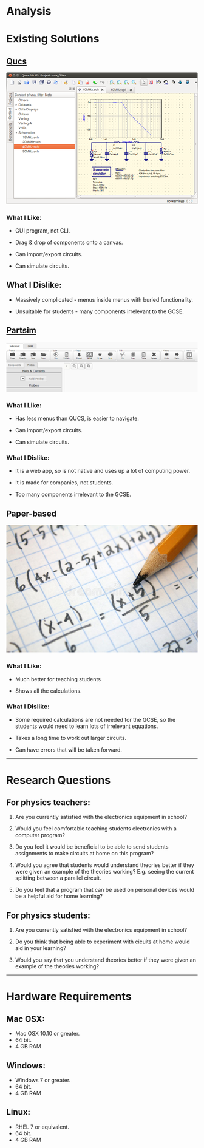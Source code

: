 # Analysis


# Existing Solutions


## [Qucs](https://sourceforge.net/projects/qucs)

![qucs](images/qucs.png)

### What I Like:

 - GUI program, not CLI.

 - Drag & drop of components onto a canvas.

 - Can import/export circuits.

 - Can simulate circuits.

## What I Dislike:

 - Massively complicated - menus inside menus with
	buried functionality.

 - Unsuitable for students - many components
	irrelevant to the GCSE.






## [Partsim](https://www.partsim.com/simulator)

![partsim](images/partsim.png)

### What I Like:

 - Has less menus than QUCS, is easier to navigate.

 - Can import/export circuits.

 - Can simulate circuits.

### What I Dislike:

 - It is a web app, so is not native and uses up a lot of
	computing power.

 - It is made for companies, not students.

 - Too many components irrelevant to the GCSE.







## Paper-based

![paper](images/paper.jpg)

### What I Like:

 - Much better for teaching students

 - Shows all the calculations.

### What I Dislike:

 - Some required calculations are not needed for the
	GCSE, so the students would need to learn lots
	of irrelevant equations.

 - Takes a long time to work out larger circuits.

 - Can have errors that will be taken forward.






---



# Research Questions


## For physics teachers:

 1. Are you currently satisfied with the electronics
	equipment in school?

 2. Would you feel comfortable teaching students electronics
	with a computer program?

 3. Do you feel it would be beneficial to be able to send
	students assignments to make circuits at home on this program?

 4. Would you agree that students would understand theories better
	if they were given an example of the theories working? E.g.
	seeing the current splitting between a parallel circuit.

 5. Do you feel that a program that can be used on personal devices
	would be a helpful aid for home learning?

## For physics students:

 1. Are you currently satisfied with the electronics
	equipment in school?

 2. Do you think that being able to experiment
	with cicuits at home would aid in your learning?

 3. Would you say that you understand theories better
	if they were given an example of the theories working?



---


# Hardware Requirements

## Mac OSX:

 - Mac OSX 10.10 or greater.
 - 64 bit.
 - 4 GB RAM

## Windows:

 - Windows 7 or greater.
 - 64 bit.
 - 4 GB RAM

## Linux:

 - RHEL 7 or equivalent.
 - 64 bit.
 - 4 GB RAM

